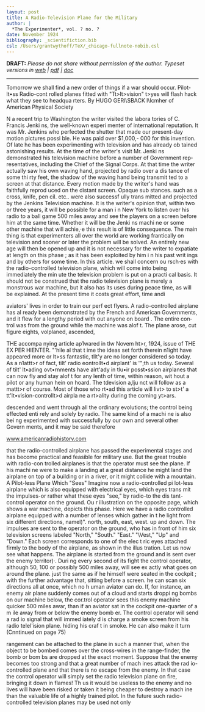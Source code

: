 ```yaml
---
layout: post
title: A Radio-Television Plane for the Military
author: |
  *The Experimenter*, vol. ? no. ?
date: November 1924
bibliography: _scientifiction.bib
csl: /Users/grantwythoff/TeX/_chicago-fullnote-nobib.csl
---
```


**DRAFT:** *Please do not share without permission of the author. Typeset versions in [web](http://gernsback.wythoff.net/192411_radio_tv_plane.html) \| [pdf](https://github.com/gwijthoff/perversity_of_things/blob/gh-pages/typeset_drafts/192411_radio_tv_plane.pdf?raw=true) \| [doc](https://github.com/gwijthoff/perversity_of_things/blob/gh-pages/typeset_drafts/192411_radio_tv_plane.docx)*

* * * * * * * * 

Tomorrow we shall find a new  order  of  things if  a war  should  occur.	Pilot-lt•ss Radio-cont rolled  planes  fitted  with  "Tt>lt>vision"  t>yes  will  flash  hack  what  they see to headqua rters.
By HUGO GERl\SBACK
l\lcmher of  American  Physical Society

N a recent trip to Washington the writer visited the labora­ tories of C.  Francis  Jenki ns, the well-known experi menter of
international reputation. It was Mr. Jenkins who perfected the shutter that made our present-day motion pictures possi ble.  He was paid  over $1,000,-
000  for  this   invention.
Of late he has been experimenting with television and has already ob­ tained  astonishing  results.  At   the time of the writer's visit Mr. Jenki ns demonstrated his television machine before a number of Government rep­ resentatives, including the  Chief  of the Signal Corps. At that time the writer actually saw his own waving hand, projected by radio over a dis­ tance of some thi rty  feet, the shadow of the waving hand  being  transmit­ ted  to  a  screen  at  that  distance. Every motion made by  the writer's hand was  faithfully  reprod uced  on the distant screen. Opaque  sub­ stances. such as a cross, knife, pen­ cil. etc.. were also successf ully trans­ mitted and projected by the Jenkins Television machine.
It is the writer's  opinion  that, within two or three years, it will be possible for a man i n New York to listen  over  his  radio  to  a  ball  game
500  miles  away  and  see  the  players
on a screen before him at the same time. Whether it will be the Jenki ns machi ne or some other machine that will achie,·e this result is of little consequence. The main thing is that experimenters all over the world are working frantically on television and sooner or later the problem will be solved.
An entirely new age will then be opened up and it is  not  necessary  for the  writer  to  expatiate  at  length  on this phase ; as it  has  been  exploited by him i n his past writ ings and by others   for  some  time.
In  this  article.   we   shall concern ou rsch·es with the radio-controlled television plane, which will come into being immediately the min ute the television problem is put on a  practi­ cal basis. It should not be construed that the radio  television  plane  is merely a  monstrous war  machine, but it also has its uses during  peace time, as will be explained. At the present time   it  costs   great  effort,  time  andi

aviators' lives in  order  to  train our perf ect flyers.
A radio-controlled airplane has al­ ready  been  demonstrated  by   the French  and  American  Governments, and it flew for a  lengthy  period  with­ out anyone on board . The entire  con­ trol was from the ground while the machine was alof t. The  plane  arose, cut  figure  eights,  volplaned,  ascended,



THE accompa nying article ap1wared in tlw Novem­ ht>r, 1924, issue of THE EX­
PER HIENTER.
"'hile	al	that		t ime		the ideas set  forth  therein  n1ight have  appeared  more  or  lt>ss fantastic,  tllt'y  are  no  longer considered   so  today.		As  a n1attt>r		of		fact,	tilt'	radio­ eontrollt•d  airplant' is '";th us today.   Several of  tilt' lt•ading ovt•rnments have alrt'ady  in tlu•ir	posst•ssion		airplanes that can now fly and stay alof t for any lenth of  time, within reason, wit hout a pilot  or any
human hein on hoard.
The tdevision a,lju nct will follow as a mattt>r of course. Most  of	those   who  rt•ad this article will livt> to st>t' a tt'lt•vision-controllt>d airpla ne a  rt>ality   during  the  coming
yt>ars.



descended and went through all the ordinary evolutions; the control being effected enti rely and solely by radio. The same kind of  a  machi ne  is also bei ng experimented with successfully by our own and several other Govern­ ments,  and  it  may  be  said   therefore




www.americanradiohistorv.com

that the radio-controlled airplane has passed the  experimental  stages  and has become practical and feasible for military  use.
But the great trouble with radio-con­ trolled airplanes is that the operator must see the plane. If his machi ne were to make a landing at a great distance  he  might  land  the airplane on top of  a  building  or in  a  river, or it  might  collide  with  a mountain.
A Pilot-less Plane Which "Sees" Imagine  now  a  radio-controlled pi­
lot-less airplane which is also equipped with electrical eyes, which eyes trans­ mit  the  impulses-or  rather   what these eyes "see," by radio-to the dis­ tant-control operator  on  the  ground. Ou r illustration on the opposite page, which shows a war machine, depicts this phase. Here we have a radio­ controlled airplane equipped with a number of lenses which gather in t he light from six different directions, namel)". north, south, east, west.  up and down. The impulses  are  sent to the operator on  the  ground,  who has in front of him six television screens labeled "North," "South." "East." "\Vest," "Up" and  "Down."  Each screen corresponds to one of  the   elec­ t ric eyes attached firmly  to  the body of the airplane, as shown in the illus­ tration.
Let us now see what happens. The airplane is started from  the  ground and is sent over the enemy territor)·. Duri ng every second of its fight the control operator, although 50, 100 or possibly 500 miles away, will see ex­ actly what goes on around the plane. just the same as if he himself were seated in the cockpit ; with the further advantage that, sitting  before  a screen. he can scan six directions  all at once, which no h uman aviator can do. If, for instance, an enemy  air­ plane suddenly comes out of a cloud and starts droppi ng bombs on our machine below, the cor.trol operator sees this enemy machine quicker 500 miles awar, than if an aviator  sat in the cockpit one-quarter of a m ile away from or below the enemy bomb­ er. The control operator  will  send a rad io signal that will immed iately d is­ charge a smoke screen from his radio telel'ision plane. hiding his craf t in smoke.   He  can  also  make  it   turn
(Cnntinued  on  page 75)



rangement can be  attached  to  the plane in such  a  manner  that,  when the object to be bombed  comes over the  cross-wires  in  the  range-finder, the bomb or bom bs are dropped at the exact moment.  Suppose  that  the enemy becomes too strong and that a great number of mach ines attack the rad io-controlled  plane  and  that there is no escape from the enemy. In that case the control operator  will  simply set the radio television plane on fire, bringing it down in flames! Th us it would be useless to the enemy and no lives will  have  been  risked  or taken­ it being cheaper to destroy a mach ine than the valuable life of a  highly trained  pilot.
In the future such radio-controlled television planes may be used not only

